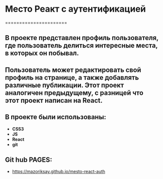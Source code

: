 # Место Реакт c аутентификацией
======================

В проекте представлен профиль пользователя, где пользователь делиться интересные места, в которых он побывал.
---------

Пользователь может редактировать свой профиль на странице, а также добавлять различные публикации.
Этот проект аналогичен предыдущему, с разницей что этот проект написан на React.
---------

## В проекте были использованы:
* **CSS3** 
* **JS**
* **React**
* **git**

## Git hub PAGES:
* https://mazoriksay.github.io/mesto-react-auth
